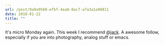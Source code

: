 ```yaml
---
url: /post/9a9a9560-efbf-4ea8-8ac7-a7a3a1a98811
date: 2018-01-22
title: ""
---
```


It's micro Monday again. This week I recommend [@jack][1]. A awesome follow, especially if you are into photography, analog stuff or emacs.



 [1]: https://micro.blog/jack